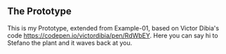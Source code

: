## The Prototype
This is my Prototype, extended from Example-01, based on Victor Dibia's code https://codepen.io/victordibia/pen/RdWbEY.
Here you can say hi to Stefano the plant and it waves back at you.
